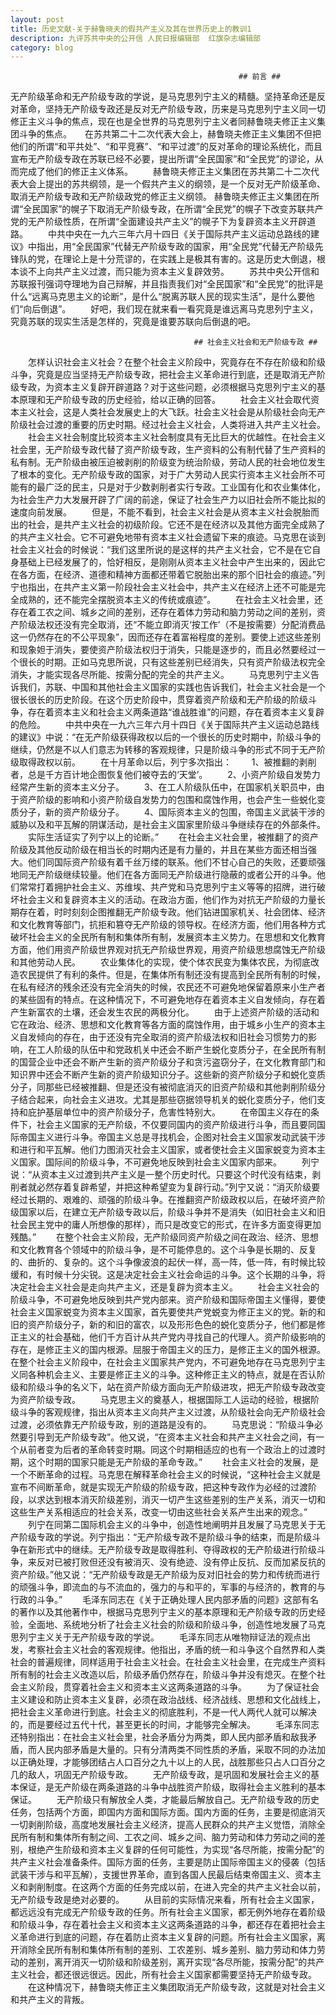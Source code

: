 ```yaml
---
layout: post
title: 历史文献-关于赫鲁晓夫的假共产主义及其在世界历史上的教训1
description: 九评苏共中央的公开信 人民日报编辑部  红旗杂志编辑部
category: blog
---
```

                                                       ## 前言 ##
无产阶级革命和无产阶级专政的学说，是马克思列宁主义的精髓。坚持革命还是反对革命，坚持无产阶级专政还是反对无产阶级专政，历来是马克思列宁主义同一切修正主义斗争的焦点，现在也是全世界的马克思列宁主义者同赫鲁晓夫修正主义集团斗争的焦点。　　在苏共第二十二次代表大会上，赫鲁晓夫修正主义集团不但把他们的所谓“和平共处”、“和平竞赛”、“和平过渡”的反对革命的理论系统化，而且宣布无产阶级专政在苏联已经不必要，提出所谓“全民国家”和“全民党”的谬论，从而完成了他们的修正主义体系。
　　赫鲁晓夫修正主义集团在苏共第二十二次代表大会上提出的苏共纲领，是一个假共产主义的纲领，是一个反对无产阶级革命、取消无产阶级专政和无产阶级政党的修正主义纲领。
赫鲁晓夫修正主义集团在所谓“全民国家”的幌子下取消无产阶级专政，在所谓“全民党”的幌子下改变苏联共产党的无产阶级性质，在所谓“全面建设共产主义”的幌子下为复辟资本主义开辟道路。
　　中共中央在一九六三年六月十四日《关于国际共产主义运动总路线的建议》中指出，用“全民国家”代替无产阶级专政的国家，用“全民党”代替无产阶级先锋队的党，在理论上是十分荒谬的，在实践上是极其有害的。这是历史大倒退，根本谈不上向共产主义过渡，而只能为资本主义复辟效劳。
　　苏共中央公开信和苏联报刊强词夺理地为自己辩解，并且指责我们对“全民国家”和“全民党”的批评是什么“远离马克思主义的论断”，是什么“脱离苏联人民的现实生活”，是什么要他们“向后倒退”。
　　好吧，我们现在就来看一看究竟是谁远离马克思列宁主义，究竟苏联的现实生活是怎样的，究竟是谁要苏联向后倒退的吧。
                                             
                                             ## 社会主义社会和无产阶级专政 ##
　　怎样认识社会主义社会？在整个社会主义阶段中，究竟存在不存在阶级和阶级斗争，究竟是应当坚持无产阶级专政，把社会主义革命进行到底，还是取消无产阶级专政，为资本主义复辟开辟道路？对于这些问题，必须根据马克思列宁主义的基本原理和无产阶级专政的历史经验，给以正确的回答。
　　社会主义社会取代资本主义社会，这是人类社会发展史上的大飞跃。社会主义社会是从阶级社会向无产阶级社会过渡的重要的历史时期。经过社会主义社会，人类将进入共产主义社会。
　　社会主义社会制度比较资本主义社会制度具有无比巨大的优越性。在社会主义社会里，无产阶级专政代替了资产阶级专政，生产资料的公有制代替了生产资料的私有制。无产阶级由被压迫被剥削的阶级变为统治阶级，劳动人民的社会地位发生了根本的变化。无产阶级专政的国家，对于广大劳动人民实行资本主义社会所不可能有的最广泛的民主，只是对于少数剥削者实行专政。工业国有化和农业集体化，为社会生产力大发展开辟了广阔的前途，保证了社会生产力以旧社会所不能比拟的速度向前发展。
　　但是，不能不看到，社会主义社会是从资本主义社会脱胎而出的社会，是共产主义社会的初级阶段。它还不是在经济以及其他方面完全成熟了的共产主义社会。它不可避免地带有资本主义社会遗留下来的痕迹。马克思在谈到社会主义社会的时候说：“我们这里所说的是这样的共产主义社会，它不是在它自身基础上已经发展了的，恰好相反，是刚刚从资本主义社会中产生出来的，因此它在各方面，在经济、道德和精神方面都还带着它脱胎出来的那个旧社会的痕迹。”列宁也指出，在共产主义第一阶段社会主义社会中，共产主义在经济上还不可能是完全成熟的，还不能完全摆脱资本主义的传统或痕迹”。
　　在社会主义社会里，还存在着工农之间、城乡之间的差别，还存在着体力劳动和脑力劳动之间的差别，资产阶级法权还没有完全取消，还“不能立即消灭‘按工作’（不是按需要）分配消费品这一仍然存在的不公平现象”，因而还存在着富裕程度的差别。要使上述这些差别和现象妲于消失，要使资产阶级法权归于消失，只能是逐步的，而且必然要经过一个很长的时期。正如马克思所说，只有这些差别已经消失，只有资产阶级法权完全消失，才能实现各尽所能、按需分配的完全的共产主义。
　　马克思列宁主义告诉我们，苏联、中国和其他社会主义国家的实践也告诉我们，社会主义社会是一个很长很长的历史阶段。在这个历史阶段中，贯穿着资产阶级和无产阶级的阶级斗争，存在着资本主义和社会主义两条道路“谁战胜谁”的问题，存在着资本主义复辟的危险。
　　中共中央在一九六三年六月十四日《关于国际共产主义运动总路线的建议》中说：“在无产阶级获得政权以后的一个很长的历史时期中，阶级斗争的继续，仍然是不以人们意志为转移的客观规律，只是阶级斗争的形式不同于无产阶级取得政权以前。
　　在十月革命以后，列宁多次指出：
　　1、被推翻的剥削者，总是千方百计地企图恢复他们被夺去的‘天堂’。
　　2、小资产阶级自发势力经常产生新的资本主义分子。
　　3、在工人阶级队伍中，在国家机关职员中，由于资产阶级的影响和小资产阶级自发势力的包围和腐蚀作用，也会产生一些蜕化变质分子，新的资产阶级分子。
　　4、国际资本主义的包围，帝国主义武装干涉的威胁以及和平瓦解的阴谋活动，是社会主义国家里阶级斗争继续存在的外部条件。
　　实际生活证实了列宁以上的论断。”
　　在社会主义社会里，被推翻了的资产阶级及其他反动阶级在相当长的时期内还是有力量的，并且在某些方面还相当强大。他们同国际资产阶级有着千丝万缕的联系。他们不甘心自己的失败，还要顽强地同无产阶级继续较量。他们在各方面同无产阶级进行隐蔽的或者公开的斗争。他们常常打着拥护社会主义、苏维埃、共产党和马克思列宁主义等等的招牌，进行破坏社会主义和复辟资本主义的活动。在政治方面，他们作为对抗无产阶级的力量长期存在着，时时刻刻企图推翻无产阶级专政。他们钻进国家机关、社会团体、经济和文化教育等部门，抗拒和篡夺无产阶级的领导权。在经济方面，他们用各种方式破坏社会主义的全民所有制和集体所有制，发展资本主义势力。在思想和文化教育方面，他们用资产阶级世界观对抗无产阶级世界观，用资产阶级思想腐蚀无产阶级和其他劳动人民。
　　农业集体化的实现，使个体农民变为集体农民，为彻底改造农民提供了有利的条件。但是，在集体所有制还没有提高到全民所有制的时候，在私有经济的残余还没有完全消失的时候，农民还不可避免地保留着原来小生产者的某些固有的特点。在这种情况下，不可避免地存在着资本主义自发倾向，存在着产生新富农的土壤，还会发生农民的两极分化。
　　由于上述资产阶级的活动和它在政治、经济、思想和文化教育等各方面的腐蚀作用，由于城乡小生产的资本主义自发倾向的存在，由于还没有完全取消的资产阶级法权和旧社会习惯势力的影响，在工人阶级的队伍中和党政机关中还会不断产生蜕化变质分子，在全民所有制的国营企业中还会不断产生新的资产阶级分子和贪污盗窃分子，在文化教育部门和知识界中还会不断产生新的资产阶级知识分子。这些新的资产阶级分子和蜕化变质分子，同那些已经被推翻、但是还没有被彻底消灭的旧资产阶级和其他剥削阶级分子结合起来，向社会主义进攻。尤其是那些窃据领导机关的蜕化变质分子，他们支持和庇护基层单位中的资产阶级分子，危害性特别大。
　　在帝国主义存在的条件下，社会主义国家的无产阶级，不仅要同国内的资产阶级进行斗争，而且要同国际帝国主义进行斗争。帝国主义总是寻找机会，企图对社会主义国家发动武装干涉和进行和平瓦解。他们力图消灭社会主义国家，或者使社会主义国家蜕变为资本主义国家。国际间的阶级斗争，不可避免地反映到社会主义国家内部来。
　　列宁说：“从资本主义过渡到共产主义是一整个历史时代。只要这个时代没有结束，剥削者就必然存着复辟希望，并把这种希望变为复辟行动。”列宁又说：“消灭阶级要经过长期的、艰难的、顽强的阶级斗争。在推翻资产阶级政权以后，在破坏资产阶级国家以后，在建立无产阶级专政以后，阶级斗争并不是消失（如旧社会主义和旧社会民主党中的庸人所想像的那样），而只是改变它的形式，在许多方面变得更加残酷。”
　　在整个社会主义阶段，无产阶级同资产阶级之间在政治、经济、思想和文化教育各个领域中的阶级斗争，是不可能停息的。这个斗争是长期的、反复的、曲折的、复杂的。这个斗争像波浪的起伏一样，高一阵，低一阵，有时候比较缓和，有时候十分尖锐。这是决定社会主义社会命运的斗争。这个长期的斗争，将决定社会主义社会是走向共产主义，还是复辟为资本主义。
　　社会主义社会的阶级斗争，不可避免地反映到共产党内部来。资产阶级和国际帝国主义懂得，要使社会主义国家蜕变为资本主义国家，首先要使共产党蜕变为修正主义的党。新的和旧的资产阶级分子，新的和旧的富农，以及形形色色的蜕化变质分子，他们都是修正主义的社会基础，他们千方百计从共产党内寻找自己的代理人。资产阶级影响的存在，是修正主义的国内根源。屈服于帝国主义的压力，是修正主义的国外根源。在整个社会主义阶段中，在社会主义国家共产党内，不可避免地存在马克思列宁主义同各种机会主义、主要是修正主义的斗争。这种修正主义的特点，就是在否认阶级和阶级斗争的名义下，站在资产阶级方面向无产阶级进攻，把无产阶级专政改变为资产阶级专政。
　　马克思主义的奠基人，根据国际工人运动的经验，根据阶级斗争的客观规律，指出从资本主义向共产主义过渡，从阶级社会向无产阶级社会过渡，必须依靠无产阶级专政，别的道路是没有的。
　　马克思说：“阶级斗争必然要引导到无产阶级专政”。他又说，“在资本主义社会和共产主义社会之间，有一个从前者变为后者的革命转变时期。同这个时期相适应的也有一个政治上的过渡时期，这个时期的国家只能是无产阶级的革命专政。”
　　社会主义社会的发展，是一个不断革命的过程。马克思在解释革命社会主义的时候说，“这种社会主义就是宣布不间断革命，就是实现无产阶级的阶级专政，把这种专政作为必经的过渡阶段，以求达到根本消灭阶级差别，消灭一切产生这些差别的生产关系，消灭一切和这些生产关系相适应的社会关系，改变一切由这些社会关系产生出来的观念。”
　　列宁在同第二国际机会主义的斗争中，创造性地阐明并且发展了马克思关于无产阶级专政的学说。列宁指出：“无产阶级专政不是阶级斗争的结束，而是阶级斗争在新形式中的继续。无产阶级专政是取得胜利、夺得政权的无产阶级进行阶级斗争，来反对已被打败但还没有被消灭、没有绝迹、没有停止反抗、反而加紧反抗的资产阶级。”他又说：“无产阶级专政是无产阶级为反对旧社会的势力和传统而进行的顽强斗争，即流血的与不流血的，强力的与和平的，军事的与经济的，教育的与行政的斗争。”
　　毛泽东同志在《关于正确处理人民内部矛盾的问题》这部有名的著作以及其他著作中，根据马克思列宁主义的基本原理和无产阶级专政的历史经验，全面地、系统地分析了社会主义社会的阶级和阶级斗争，创造性地发展了马克思列宁主义关于无产阶级专政的学说。
　　毛泽东同志从唯物辩证法的观点出发，考察社会主义社会的客观规律。他指出，矛盾的统一和斗争这个自然界和人类社会的普遍规律，同样适用于社会主义社会。在社会主义社会里，在完成生产资料所有制的社会主义改造以后，阶级矛盾仍然存在，阶级斗争并没有熄灭。在整个社会主义阶段，贯穿着社会主义和资本主义这两条道路的斗争。
　　为了保证社会主义建设和防止资本主义复辟，必须在政治战线、经济战线、思想和文化战线上，把社会主义革命进行到底。社会主义的彻底胜利，不是一代人两代人就可以解决的，而是要经过五代十代，甚至更长的时间，才能够完全解决。
　　毛泽东同志还特别指出：在社会主义社会里，社会矛盾分为两类，即人民内部矛盾和敌我矛盾，而人民内部矛盾是大量的。只有分清两类不同性质的矛盾，采取不同的办法加以正确处理，才能够团结占人口百分之九十以上的人民，战胜那些只占人口百分之几的敌人，巩固无产阶级专政。
　　无产阶级专政，是巩固和发展社会主义的基本保证，是无产阶级在两条道路的斗争中战胜资产阶级，取得社会主义胜利的基本保证。
　　无产阶级只有解放全人类，才能最后解放自己。无产阶级专政的历史任务，包括两个方面，即国内方面和国际方面。国内方面的任务，主要是彻底消灭一切剥削阶级，高度地发展社会主义经济，提高人民群众的共产主义觉悟，消除全民所有制和集体所有制之间、工农之间、城乡之间、脑力劳动和体力劳动之间的差别，根绝产生阶级和资本主义复辟的任何可能性，为实现“各尽所能，按需分配”的共产主义社会准备条件。国际方面的任务，主要是防止国际帝国主义的侵袭（包括武装干涉与和平瓦解），支援世界革命，直到各国人民最后结束帝国主义、资本主义和剥削制度。在这两个方面的任务完成以前，在进入完全的共产主义社会以前，无产阶级专政是绝对必要的。
　　从目前的实际情况来看，所有社会主义国家，都远远没有完成无产阶级专政的任务。所有社会主义国家，都无例外地存在着阶级和阶级斗争，存在着社会主义和资本主义这两条道路的斗争，都还存在着把社会主义革命进行到底的问题，存在着防止资本主义复辟的问题。所有社会主义国家，离开消除全民所有制和集体所有制的差别、工农差别、城乡差别、脑力劳动和体力劳动的差别，离开消灭一切阶级和阶级差别，离开实现“各尽所能，按需分配”的共产主义社会，都还很远很远。因此，所有社会主义国家都需要坚持无产阶级专政。
　　在这种情况下，赫鲁晓夫修正主义集团取消无产阶级专政，这就是对社会主义和共产主义的背叛。